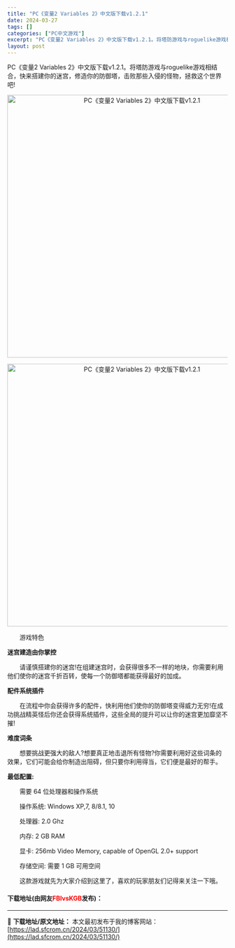 ```yaml
---
title: "PC《变量2 Variables 2》中文版下载v1.2.1"
date: 2024-03-27
tags: []
categories: ["PC中文游戏"]
excerpt: "PC《变量2 Variables 2》中文版下载v1.2.1。将塔防游戏与roguelike游戏相结合，快来搭建你的迷宫，修造你的防御塔，击败那些入侵的怪物，拯救这个世界吧! 　　游戏特色 迷宫建造由你掌控 　　请谨慎搭建你的迷宫!在组建迷宫时，会获得很多不一样的地块，你需要利用他们使你的迷宫千折百&hellip;"
layout: post
---
```


 <p>PC《变量2 Variables 2》中文版下载v1.2.1。将塔防游戏与roguelike游戏相结合，快来搭建你的迷宫，修造你的防御塔，击败那些入侵的怪物，拯救这个世界吧!</p> <p align="center"><img align="" border="0" src="https://lad.sfcrom.cn/wp-content/uploads/2024/03/20240327_66039941cbf1e.webp" width="600" alt="PC《变量2 Variables 2》中文版下载v1.2.1" /></p> <p align="center"><img align="" border="0" src="https://lad.sfcrom.cn/wp-content/uploads/2024/03/20240327_6603994233717.webp" width="600" alt="PC《变量2 Variables 2》中文版下载v1.2.1" /></p> <p>　　游戏特色</p> <p><strong>迷宫建造由你掌控</strong></p> <p>　　请谨慎搭建你的迷宫!在组建迷宫时，会获得很多不一样的地块，你需要利用他们使你的迷宫千折百转，使每一个防御塔都能获得最好的加成。</p> <p><strong>配件系统插件</strong></p> <p>　　在流程中你会获得许多的配件，快利用他们使你的防御塔变得威力无穷!在成功挑战精英怪后你还会获得系统插件，这些全局的提升可以让你的迷宫更加靡坚不摧!</p> <p><strong>难度词条</strong></p> <p>　　想要挑战更强大的敌人?想要真正地击退所有怪物?你需要利用好这些词条的效果，它们可能会给你制造出阻碍，但只要你利用得当，它们便是最好的帮手。</p> <p><strong>最低配置:</strong></p> <p>　　需要 64 位处理器和操作系统</p> <p>　　操作系统: Windows XP,7, 8/8.1, 10</p> <p>　　处理器: 2.0 Ghz</p> <p>　　内存: 2 GB RAM</p> <p>　　显卡: 256mb Video Memory, capable of OpenGL 2.0+ support</p> <p>　　存储空间: 需要 1 GB 可用空间</p> <p>　　这款游戏就先为大家介绍到这里了，喜欢的玩家朋友们记得来关注一下哦。</p> <p><h4>下载地址(由网友<font color="red">FBIvsKGB</font>发布)：</h4></p> 

---
📖 **下载地址/原文地址：** 本文最初发布于我的博客网站：[https://lad.sfcrom.cn/2024/03/51130/](https://lad.sfcrom.cn/2024/03/51130/)

